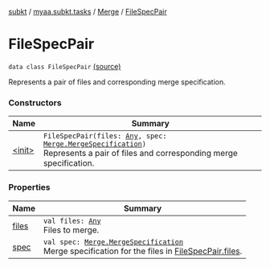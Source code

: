 [subkt](../../../index.md) / [myaa.subkt.tasks](../../index.md) / [Merge](../index.md) / [FileSpecPair](./index.md)

# FileSpecPair

`data class FileSpecPair` [(source)](https://github.com/Myaamori/SubKt/blob/0.1.12/src/main/kotlin/myaa/subkt/tasks/asstasks.kt#L168)

Represents a pair of files and corresponding merge specification.

### Constructors

| Name | Summary |
|---|---|
| [&lt;init&gt;](-init-.md) | `FileSpecPair(files: `[`Any`](https://kotlinlang.org/api/latest/jvm/stdlib/kotlin/-any/index.html)`, spec: `[`Merge.MergeSpecification`](../-merge-specification/index.md)`)`<br>Represents a pair of files and corresponding merge specification. |

### Properties

| Name | Summary |
|---|---|
| [files](files.md) | `val files: `[`Any`](https://kotlinlang.org/api/latest/jvm/stdlib/kotlin/-any/index.html)<br>Files to merge. |
| [spec](spec.md) | `val spec: `[`Merge.MergeSpecification`](../-merge-specification/index.md)<br>Merge specification for the files in [FileSpecPair.files](files.md). |
